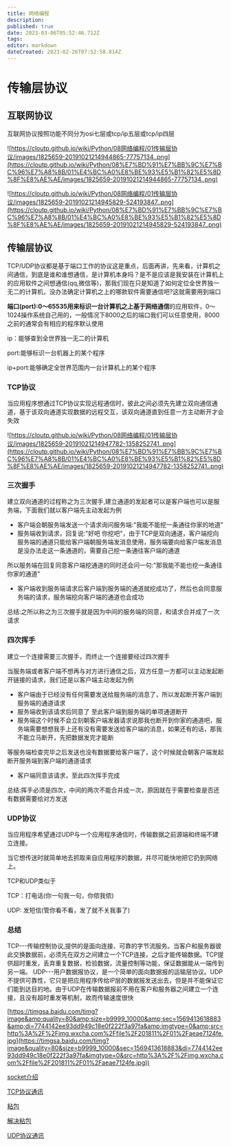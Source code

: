 ```yaml
---
title: 网络编程
description: 
published: true
date: 2023-03-06T05:52:46.712Z
tags: 
editor: markdown
dateCreated: 2023-02-26T07:52:58.814Z
---
```


# 传输层协议

## 互联网协议

互联网协议按照功能不同分为osi七层或tcp/ip五层或tcp/ip四层

![https://cloutp.github.io/wiki/Python/08网络编程/01传输层协议/images/1825659-20191021214944865-77757134..png](https://cloutp.github.io/wiki/Python/08%E7%BD%91%E7%BB%9C%E7%BC%96%E7%A8%8B/01%E4%BC%A0%E8%BE%93%E5%B1%82%E5%8D%8F%E8%AE%AE/images/1825659-20191021214944865-77757134..png)

![https://cloutp.github.io/wiki/Python/08网络编程/01传输层协议/images/1825659-20191021214945829-524193847..png](https://cloutp.github.io/wiki/Python/08%E7%BD%91%E7%BB%9C%E7%BC%96%E7%A8%8B/01%E4%BC%A0%E8%BE%93%E5%B1%82%E5%8D%8F%E8%AE%AE/images/1825659-20191021214945829-524193847..png)

## **传输层**协议

TCP/UDP协议都是基于端口工作的协议这是重点，后面再讲，先来看，计算机之间通信，到底是谁和谁想通信，是计算机本身吗？是不是应该是我安装在计算机上的应用软件之间想通信(qq,微信等)，那我们现在只是知道了如何定位全世界独一无二的计算机，没办法确定计算机之上的哪款软件需要通信吧?这就需要用到端口

**端口(port):**0～65535用来标识一台计算机之上**基于网络通信**的应用软件，0～1024操作系统自己用的，一般情况下8000之后的端口我们可以任意使用，8000之前的通常会有相应的程序默认使用

ip：能够查到全世界独一无二的计算机

port:能够标识一台机器上的某个程序

ip+port:能够确定全世界范围内一台计算机上的某个程序

### **TCP协议**

当应用程序想通过TCP协议实现远程通信时，彼此之间必须先先建立双向通信通道，基于该双向通道实现数据的远程交互，该双向通道直到任意一方主动断开才会失效

![https://cloutp.github.io/wiki/Python/08网络编程/01传输层协议/images/1825659-20191021214947782-1358252741..png](https://cloutp.github.io/wiki/Python/08%E7%BD%91%E7%BB%9C%E7%BC%96%E7%A8%8B/01%E4%BC%A0%E8%BE%93%E5%B1%82%E5%8D%8F%E8%AE%AE/images/1825659-20191021214947782-1358252741..png)

### **三次握手**

建立双向通道的过程称之为三次握手,建立通道的发起者可以是客户端也可以是服务端，下面我们就以客户端先主动发起为例

* 客户端会朝服务端发送一个请求询问服务端:"我能不能挖一条通往你家的地道"
* 服务端收到请求，回复说:"好吧 你挖吧"，由于TCP是双向通道，客户端挖向服务端的通道只能给客户端朝服务端发消息使用，服务端要向给客户端发消息是没办法走这一条通道的，需要自己挖一条通往客户端的通道

所以服务端在回复同意客户端挖通道的同时还会问一句:"那我能不能也挖一条通往你家的通道"

* 客户端收到服务端请求后客户端到服务端的通道就挖成功了，然后也会同意服务端的请求，服务端挖向客户端的通道也会成功

总结:之所以称之为三次握手就是因为中间的服务端的同意，和请求合并成了一次请求

### **四次挥手**

建立一个连接需要三次握手，而终止一个连接要经过四次握手

当服务端或者客户端不想再与对方进行通信之后，双方任意一方都可以主动发起断开链接的请求，我们还是以客户端主动发起为例

* 客户端由于已经没有任何需要发送给服务端的消息了，所以发起断开客户端到服务端的通道请求
* 服务端收到该请求后同意了 至此客户端到服务端的单项通道断开
* 服务端这个时候不会立刻朝客户端发器请求说那我也断开到你家的通道吧，服务端需要想想我手上还有没有需要发送给客户端的消息，如果还有的话，那我不能立马断开，先把数据发完才能断

等服务端检查完毕之后发送也没有数据要给客户端了，这个时候就会朝客户端发起断开服务端到客户端的通道请求

* 客户端同意该请求，至此四次挥手完成

总结:挥手必须是四次，中间的两次不能合并成一次，原因就在于需要检查是否还有数据需要给对方发送

### UDP协议

当应用程序希望通过UDP与一个应用程序通信时，传输数据之前源端和终端不建立连接。

当它想传送时就简单地去抓取来自应用程序的数据，并尽可能快地把它扔到网络上。

TCP和UDP类似于

TCP：打电话(你一句我一句，你侬我侬)

UDP: 发短信(管你看不看，发了就不关我事了)

### **总结**

TCP---传输控制协议,提供的是面向连接、可靠的字节流服务。当客户和服务器彼此交换数据前，必须先在双方之间建立一个TCP连接，之后才能传输数据。TCP提供超时重发，丢弃重复数据，检验数据，流量控制等功能，保证数据能从一端传到另一端。 UDP---用户数据报协议，是一个简单的面向数据报的运输层协议。UDP不提供可靠性，它只是把应用程序传给IP层的数据报发送出去，但是并不能保证它们能到达目的地。由于UDP在传输数据报前不用在客户和服务器之间建立一个连接，且没有超时重发等机制，故而传输速度很快

[https://timgsa.baidu.com/timg?image&amp;quality=80&amp;size=b9999_10000&amp;sec=1569413618883&amp;di=7744142ee93dd949c18e0f222f3a97fa&amp;imgtype=0&amp;src=http%3A%2F%2Fimg.wxcha.com%2Ffile%2F201811%2F01%2Faeae7124fe.jpg](https://timgsa.baidu.com/timg?image&quality=80&size=b9999_10000&sec=1569413618883&di=7744142ee93dd949c18e0f222f3a97fa&imgtype=0&src=http%3A%2F%2Fimg.wxcha.com%2Ffile%2F201811%2F01%2Faeae7124fe.jpg))

[socket介绍](https://www.notion.so/socket-ebcbb236a831430d8cee0f4af6d4399d)

[TCP协议通讯](https://www.notion.so/TCP-44c8de3761f5490f87093075f537d6df)

[粘包](https://www.notion.so/622348645ab0429ebbe30cdd52b820e1)

[解决粘包](https://www.notion.so/98e7f50ff05c4d72bb5677b28342f6ef)

[UDP协议通讯](https://www.notion.so/UDP-66b589ff5e814901969d0c6c02ba90cf)